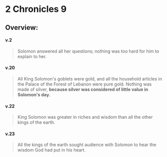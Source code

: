 # 2 Chronicles 9

## Overview:


#### v.2
>Solomon answered all her questions; nothing was too hard for him to explain to her.

#### v.20
>All King Solomon's goblets were gold, and all the household articles in the Palace of the Forest of Lebanon were pure gold. Nothing was made of silver, **because silver was considered of little value in Solomon's day.**

#### v.22
>King Solomon was greater in riches and wisdom than all the other kings of the earth.

#### v.23
>All the kings of the earth sought audience with Solomon to hear the wisdom God had put in his heart.



